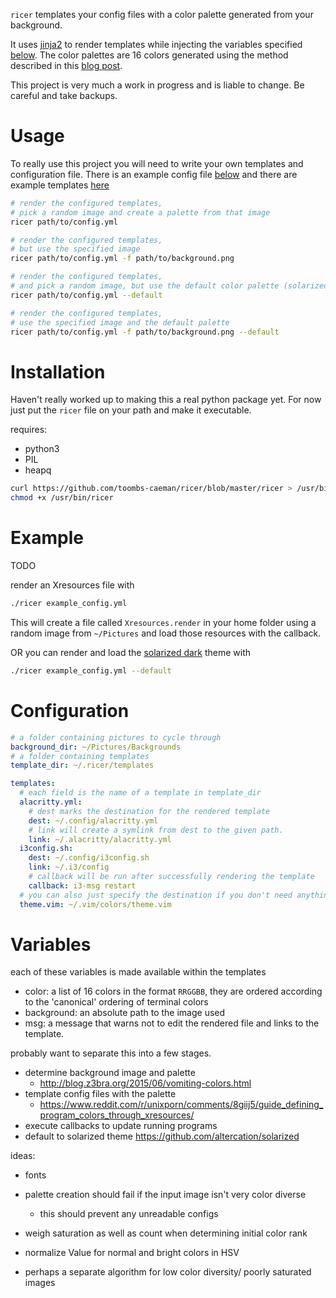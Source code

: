 `ricer` templates your config files with a color palette generated from your background.

It uses [jinja2](http://jinja.pocoo.org/docs/2.10/) to render templates while injecting the variables specified [below](#variables). The color palettes are 16 colors generated using the method described in this [blog post](http://charlesleifer.com/blog/suffering-for-fashion-a-glimpse-into-my-linux-theming-toolchain/).

This project is very much a work in progress and is liable to change. Be careful and take backups.

# Usage
To really use this project you will need to write your own templates and configuration file. There is an example config file [below](#configuration) and there are example templates [here](https://github.com/toombs-caeman/dotfiles/tree/master/templates)
``` bash
# render the configured templates,
# pick a random image and create a palette from that image
ricer path/to/config.yml

# render the configured templates,
# but use the specified image
ricer path/to/config.yml -f path/to/background.png

# render the configured templates,
# and pick a random image, but use the default color palette (solarized dark)
ricer path/to/config.yml --default

# render the configured templates,
# use the specified image and the default palette
ricer path/to/config.yml -f path/to/background.png --default

```

# Installation
Haven't really worked up to making this a real python package yet. For now just put the `ricer` file on your path and make it executable.

requires:
* python3
* PIL
* heapq

``` bash
curl https://github.com/toombs-caeman/ricer/blob/master/ricer > /usr/bin/ricer
chmod +x /usr/bin/ricer
```

# Example
TODO

render an Xresources file with
``` bash
./ricer example_config.yml
```
This will create a file called `Xresources.render` in your home folder using a random image from `~/Pictures` and load those resources with the callback.

OR you can render and load the [solarized dark](https://ethanschoonover.com/solarized/) theme with 
``` bash
./ricer example_config.yml --default
```
# Configuration
``` yaml
# a folder containing pictures to cycle through
background_dir: ~/Pictures/Backgrounds 
# a folder containing templates
template_dir: ~/.ricer/templates

templates:
  # each field is the name of a template in template_dir
  alacritty.yml: 
    # dest marks the destination for the rendered template
    dest: ~/.config/alacritty.yml
    # link will create a symlink from dest to the given path.
    link: ~/.alacritty/alacritty.yml
  i3config.sh: 
    dest: ~/.config/i3config.sh
    link: ~/.i3/config
    # callback will be run after successfully rendering the template
    callback: i3-msg restart
  # you can also just specify the destination if you don't need anything else
  theme.vim: ~/.vim/colors/theme.vim
```

# Variables
each of these variables is made available within the templates
* color: a list of 16 colors in the format `RRGGBB`, they are ordered according to the 'canonical' ordering of terminal colors
* background: an absolute path to the image used
* msg: a message that warns not to edit the rendered file and links to the template.


probably want to separate this into a few stages.
* determine background image and palette
    * http://blog.z3bra.org/2015/06/vomiting-colors.html
* template config files with the palette
    - https://www.reddit.com/r/unixporn/comments/8giij5/guide_defining_program_colors_through_xresources/
* execute callbacks to update running programs
* default to solarized theme https://github.com/altercation/solarized

ideas:
* fonts
* palette creation should fail if the input image isn't very color diverse
    - this should prevent any unreadable configs

* weigh saturation as well as count when determining initial color rank
* normalize Value for normal and bright colors in HSV
* perhaps a separate algorithm for low color diversity/ poorly saturated images